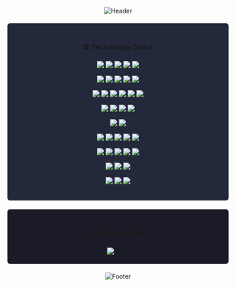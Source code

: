 <div align="center">

![Header](https://capsule-render.vercel.app/api?type=waving&color=24283b&height=200&section=header&text=DevOps%20Engineer&fontSize=50&fontColor=7aa2f7&animation=fadeIn&fontAlignY=38&desc=Cloud%20Native%20%7C%20Kubernetes%20%7C%20GitOps&descAlignY=52&descAlign=62&descColor=bb9af7)



<div style="background-color: #24283b; padding: 20px; border-radius: 6px; margin: 20px 0;">

### 🛠️ Technology Stack

<p align="center">
  <img src="https://img.shields.io/badge/Terraform-623CE4?style=flat-square&logo=terraform&logoColor=white">
  <img src="https://img.shields.io/badge/Ansible-EE0000?style=flat-square&logo=ansible&logoColor=white">
  <img src="https://img.shields.io/badge/Helm-0F1689?style=flat-square&logo=helm&logoColor=white">
  <img src="https://img.shields.io/badge/Kustomize-3178C6?style=flat-square">
  <img src="https://img.shields.io/badge/Vagrant-1563FF?style=flat-square&logo=vagrant&logoColor=white">
</p>

<p align="center">
  <img src="https://img.shields.io/badge/Azure-0078D4?style=flat-square&logo=microsoft-azure&logoColor=white">
  <img src="https://img.shields.io/badge/AKS-0080FF?style=flat-square&logo=azure&logoColor=white">
  <img src="https://img.shields.io/badge/Kubernetes-326CE5?style=flat-square&logo=kubernetes&logoColor=white">
  <img src="https://img.shields.io/badge/OpenShift-EE0000?style=flat-square&logo=red-hat-open-shift&logoColor=white">
  <img src="https://img.shields.io/badge/Rancher-0075A8?style=flat-square&logo=rancher&logoColor=white">
</p>

<p align="center">
  <img src="https://img.shields.io/badge/Istio-466BB0?style=flat-square&logo=istio&logoColor=white">
  <img src="https://img.shields.io/badge/Docker-2496ED?style=flat-square&logo=docker&logoColor=white">
  <img src="https://img.shields.io/badge/Podman-892CA0?style=flat-square&logo=podman&logoColor=white">
  <img src="https://img.shields.io/badge/Nginx-009639?style=flat-square&logo=nginx&logoColor=white">
  <img src="https://img.shields.io/badge/Envoy-FFB900?style=flat-square&logo=envoyproxy&logoColor=black">
  <img src="https://img.shields.io/badge/Traefik-24A1C1?style=flat-square&logo=traefik&logoColor=white">
</p>

<p align="center">
  <img src="https://img.shields.io/badge/KrakenD-FF4B55?style=flat-square&logoColor=white">
  <img src="https://img.shields.io/badge/GitHub_Actions-2088FF?style=flat-square&logo=github-actions&logoColor=white">
  <img src="https://img.shields.io/badge/ArgoCD-EF7B4D?style=flat-square&logo=argo&logoColor=white">
  <img src="https://img.shields.io/badge/Tekton-EE0000?style=flat-square&logo=tekton&logoColor=white">
</p>

<p align="center">
  <img src="https://img.shields.io/badge/Vault-000000?style=flat-square&logo=vault&logoColor=white">
  <img src="https://img.shields.io/badge/Trivy-0E75C8?style=flat-square&logo=aqua&logoColor=white">
</p>

<p align="center">
  <img src="https://img.shields.io/badge/Prometheus-E6522C?style=flat-square&logo=prometheus&logoColor=white">
  <img src="https://img.shields.io/badge/Grafana-F46800?style=flat-square&logo=grafana&logoColor=white">
  <img src="https://img.shields.io/badge/Loki-0E75C8?style=flat-square">
  <img src="https://img.shields.io/badge/Tempo-FFC107?style=flat-square">
  <img src="https://img.shields.io/badge/Thanos-512DA8?style=flat-square&logo=thanos&logoColor=white">
</p>

<p align="center">
  <img src="https://img.shields.io/badge/MySQL-4479A1?style=flat-square&logo=mysql&logoColor=white">
  <img src="https://img.shields.io/badge/PostgreSQL-336791?style=flat-square&logo=postgresql&logoColor=white">
  <img src="https://img.shields.io/badge/MongoDB-47A248?style=flat-square&logo=mongodb&logoColor=white">
  <img src="https://img.shields.io/badge/RabbitMQ-FF6600?style=flat-square&logo=rabbitmq&logoColor=white">
  <img src="https://img.shields.io/badge/Redis-DC382D?style=flat-square&logo=redis&logoColor=white">
</p>

<p align="center">
  <img src="https://img.shields.io/badge/RHEL-EE0000?style=flat-square&logo=red-hat&logoColor=white">
  <img src="https://img.shields.io/badge/Ubuntu-E95420?style=flat-square&logo=ubuntu&logoColor=white">
  <img src="https://img.shields.io/badge/Debian-A81D33?style=flat-square&logo=debian&logoColor=white">
</p>

<p align="center">
  <img src="https://img.shields.io/badge/Bash-121011?style=flat-square&logo=gnu-bash&logoColor=white">
  <img src="https://img.shields.io/badge/Go-00ADD8?style=flat-square&logo=go&logoColor=white">
  <img src="https://img.shields.io/badge/Python-3776AB?style=flat-square&logo=python&logoColor=white">
</p>

</div>

<div style="background-color: #1a1b26; padding: 20px; border-radius: 6px; margin: 20px 0;">

### 📊 GitHub Stats

<img src="https://github-readme-stats.vercel.app/api?username=iquzart&show_icons=true&theme=tokyonight&hide_border=true&bg_color=1a1b26&title_color=7aa2f7&icon_color=bb9af7&text_color=c0caf5" alt="Stats">

</div>

![Footer](https://capsule-render.vercel.app/api?type=waving&color=24283b&height=100&section=footer)

</div>
